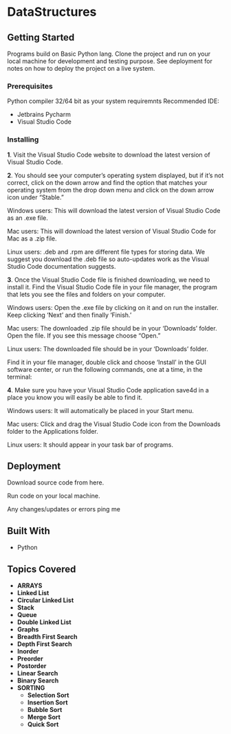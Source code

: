 # DataStructures

## Getting Started

Programs build on Basic Python lang. Clone the project and run on your local machine for development and testing purpose. See deployment for notes on how to deploy the project on a live system.

### Prerequisites

Python compiler 32/64 bit as your system requiremnts
Recommended IDE:
* Jetbrains Pycharm
* Visual Studio Code

### Installing
**1**. Visit the Visual Studio Code website to download the latest version of Visual Studio Code.


**2**. You should see your computer’s operating system displayed, but if it’s not correct, click on the down arrow and find the option that matches your operating system from the drop down menu and click on the down arrow icon under “Stable.”

Windows users: This will download the latest version of Visual Studio Code as an .exe file.

Mac users: This will download the latest version of Visual Studio Code for Mac as a .zip file.

Linux users: .deb and .rpm are different file types for storing data. We suggest you download the .deb file so auto-updates work as the Visual Studio Code documentation suggests.

**3**. Once the Visual Studio Code file is finished downloading, we need to install it. Find the Visual Studio Code file in your file manager, the program that lets you see the files and folders on your computer.

Windows users: Open the .exe file by clicking on it and on run the installer. Keep clicking ‘Next’ and then finally ‘Finish.’

Mac users: The downloaded .zip file should be in your ‘Downloads’ folder. Open the file. If you see this message choose “Open.”

Linux users: The downloaded file should be in your ‘Downloads’ folder.

Find it in your file manager, double click and choose ‘Install’ in the GUI software center, or run the following commands, one at a time, in the terminal:

**4**. Make sure you have your Visual Studio Code application save4d in a place you know you will easily be able to find it.

Windows users: It will automatically be placed in your Start menu.

Mac users: Click and drag the Visual Studio Code icon from the Downloads folder to the Applications folder.

Linux users: It should appear in your task bar of programs.

## Deployment

Download source code from here.

Run code on your local machine.

Any changes/updates or errors ping me 

## Built With

* Python

## Topics Covered
* **ARRAYS**
* **Linked List**
* **Circular Linked List**
* **Stack**
* **Queue**
* **Double Linked List** 
* **Graphs**
* **Breadth First Search**
* **Depth First Search**
* **Inorder**
* **Preorder**
* **Postorder**
* **Linear Search**
* **Binary Search**
* **SORTING**
    * **Selection Sort**
    * **Insertion Sort**
    * **Bubble Sort**
    * **Merge Sort**
    * **Quick Sort**
